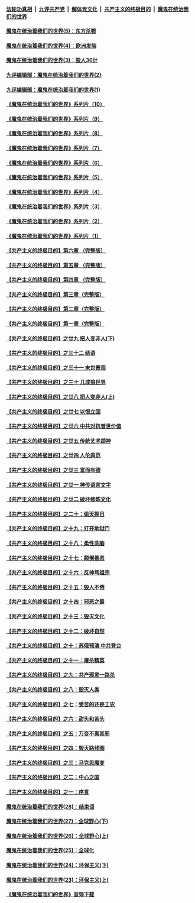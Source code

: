 ####  [法轮功真相](../../../../basic/blob/master/README.md?t=09190502) &nbsp;|&nbsp; [九评共产党](../../../../9ping.md/blob/master/README.md?t=09190502) &nbsp;|&nbsp; [解体党文化](../../../../jtdwh.md/blob/master/README.md?t=09190502)  &nbsp;|&nbsp; [共产主义的终极目的](../../../../gczydzjmd.md/blob/master/README.md?t=09190502) &nbsp;|&nbsp; [魔鬼在统治我们的世界](../../../../mgztzwmdsj.md/blob/master/README.md?t=09190502) 

#### [魔鬼在统治着我们的世界(5)：东方杀戮](../pages/nsc422/n10417707.md?t=09190502) 

#### [魔鬼在统治着我们的世界(4)：欧洲发端](../pages/nsc422/n10414890.md?t=09190502) 

#### [魔鬼在统治着我们的世界(3)：毁人36计](../pages/nsc422/n10411583.md?t=09190502) 

#### [九评编辑部：魔鬼在统治着我们的世界(2)](../pages/nsc422/n10410036.md?t=09190502) 

#### [九评编辑部：魔鬼在统治着我们的世界(1)](../pages/nsc422/n10406825.md?t=09190502) 

#### [《魔鬼在统治着我们的世界》系列片（10）](../pages/nsc422/n12292670.md?t=09190502) 

#### [《魔鬼在统治着我们的世界》系列片（9）](../pages/nsc422/n12290859.md?t=09190502) 

#### [《魔鬼在统治着我们的世界》系列片（8）](../pages/nsc422/n12287445.md?t=09190502) 

#### [《魔鬼在统治着我们的世界》系列片（7）](../pages/nsc422/n12283425.md?t=09190502) 

#### [《魔鬼在统治着我们的世界》系列片（6）](../pages/nsc422/n12282314.md?t=09190502) 

#### [《魔鬼在统治着我们的世界》系列片（5）](../pages/nsc422/n12281419.md?t=09190502) 

#### [《魔鬼在统治着我们的世界》系列片（4）](../pages/nsc422/n12274024.md?t=09190502) 

#### [《魔鬼在统治着我们的世界》系列片（3）](../pages/nsc422/n12271322.md?t=09190502) 

#### [《魔鬼在统治着我们的世界》系列片（2）](../pages/nsc422/n12269049.md?t=09190502) 

#### [《魔鬼在统治着我们的世界》系列片（1）](../pages/nsc422/n12267575.md?t=09190502) 

#### [【共产主义的终极目的】第六章 （完整版）](../pages/nsc422/n11428913.md?t=09190502) 

#### [【共产主义的终极目的】第五章 （完整版）](../pages/nsc422/n11428912.md?t=09190502) 

#### [【共产主义的终极目的】第四章 （完整版）](../pages/nsc422/n11428907.md?t=09190502) 

#### [【共产主义的终极目的】第三章（完整版）](../pages/nsc422/n11428848.md?t=09190502) 

#### [【共产主义的终极目的】第二章（完整版）](../pages/nsc422/n11428831.md?t=09190502) 

#### [【共产主义的终极目的】第一章（完整版）](../pages/nsc422/n11417651.md?t=09190502) 

#### [【共产主义的终极目的】之廿九 把人变非人(下)](../pages/nsc422/n11344140.md?t=09190502) 

#### [【共产主义的终极目的】之三十二 结语](../pages/nsc422/n11360535.md?t=09190502) 

#### [【共产主义的终极目的】之三十一 末世景观](../pages/nsc422/n11351129.md?t=09190502) 

#### [【共产主义的终极目的】之三十 几成狼世界](../pages/nsc422/n11348280.md?t=09190502) 

#### [【共产主义的终极目的】之廿八 把人变非人(上)](../pages/nsc422/n11340492.md?t=09190502) 

#### [【共产主义的终极目的】之廿七 以恨立国](../pages/nsc422/n11336944.md?t=09190502) 

#### [【共产主义的终极目的】之廿六 中共对抗普世价值](../pages/nsc422/n11324785.md?t=09190502) 

#### [【共产主义的终极目的】之廿五 传统艺术颂神](../pages/nsc422/n11296396.md?t=09190502) 

#### [【共产主义的终极目的】之廿四 人伦典范](../pages/nsc422/n11296397.md?t=09190502) 

#### [【共产主义的终极目的】之廿三 富而有德](../pages/nsc422/n11283598.md?t=09190502) 

#### [【共产主义的终极目的】之廿一 神传语言文字](../pages/nsc422/n11263265.md?t=09190502) 

#### [【共产主义的终极目的】之廿二 破坏修炼文化](../pages/nsc422/n11245728.md?t=09190502) 

#### [【共产主义的终极目的】之二十：偷天换日](../pages/nsc422/n11238846.md?t=09190502) 

#### [【共产主义的终极目的】之十九：打开地狱门](../pages/nsc422/n11206376.md?t=09190502) 

#### [【共产主义的终极目的】之十八：柔性洗脑](../pages/nsc422/n11199994.md?t=09190502) 

#### [【共产主义的终极目的】之十七：颠倒善恶](../pages/nsc422/n11179782.md?t=09190502) 

#### [【共产主义的终极目的】之十六：反神骂祖宗](../pages/nsc422/n11166798.md?t=09190502) 

#### [【共产主义的终极目的】之十五：毁人不倦](../pages/nsc422/n11166792.md?t=09190502) 

#### [【共产主义的终极目的】之十四：邪恶之最](../pages/nsc422/n11150249.md?t=09190502) 

#### [【共产主义的终极目的】之十三：毁灭文化](../pages/nsc422/n11135227.md?t=09190502) 

#### [【共产主义的终极目的】之十二：破坏自然](../pages/nsc422/n11135214.md?t=09190502) 

#### [【共产主义的终极目的】之十：苏俄预演 中共登台](../pages/nsc422/n11118424.md?t=09190502) 

#### [【共产主义的终极目的】之十一：屠杀精英](../pages/nsc422/n11118442.md?t=09190502) 

#### [【共产主义的终极目的】之九：共产邪灵一路杀](../pages/nsc422/n11114139.md?t=09190502) 

#### [【共产主义的终极目的】之八：毁灭人类](../pages/nsc422/n11108503.md?t=09190502) 

#### [【共产主义的终极目的】之七：受苦的还是工农](../pages/nsc422/n11101809.md?t=09190502) 

#### [【共产主义的终极目的】之六：甜头和苦头](../pages/nsc422/n11096971.md?t=09190502) 

#### [【共产主义的终极目的】之五：万变不离其邪](../pages/nsc422/n11091285.md?t=09190502) 

#### [【共产主义的终极目的】之四：毁灭路线图](../pages/nsc422/n11086284.md?t=09190502) 

#### [【共产主义的终极目的】之三：马克思魔变](../pages/nsc422/n11061941.md?t=09190502) 

#### [【共产主义的终极目的】之二：中心之国](../pages/nsc422/n11047728.md?t=09190502) 

#### [【共产主义的终极目的】之一：序言](../pages/nsc422/n11086077.md?t=09190502) 

#### [魔鬼在统治着我们的世界(28)：结束语](../pages/nsc422/n10936246.md?t=09190502) 

#### [魔鬼在统治着我们的世界(27)：全球野心(下)](../pages/nsc422/n10928319.md?t=09190502) 

#### [魔鬼在统治着我们的世界(26)：全球野心(上)](../pages/nsc422/n10900318.md?t=09190502) 

#### [魔鬼在统治着我们的世界(25)：全球化](../pages/nsc422/n10788205.md?t=09190502) 

#### [魔鬼在统治着我们的世界(24)：环保主义(下)](../pages/nsc422/n10695307.md?t=09190502) 

#### [魔鬼在统治着我们的世界(23)：环保主义(上)](../pages/nsc422/n10688613.md?t=09190502) 

#### [《魔鬼在统治着我们的世界》音频下载](../pages/nsc422/n10635553.md?t=09190502) 

